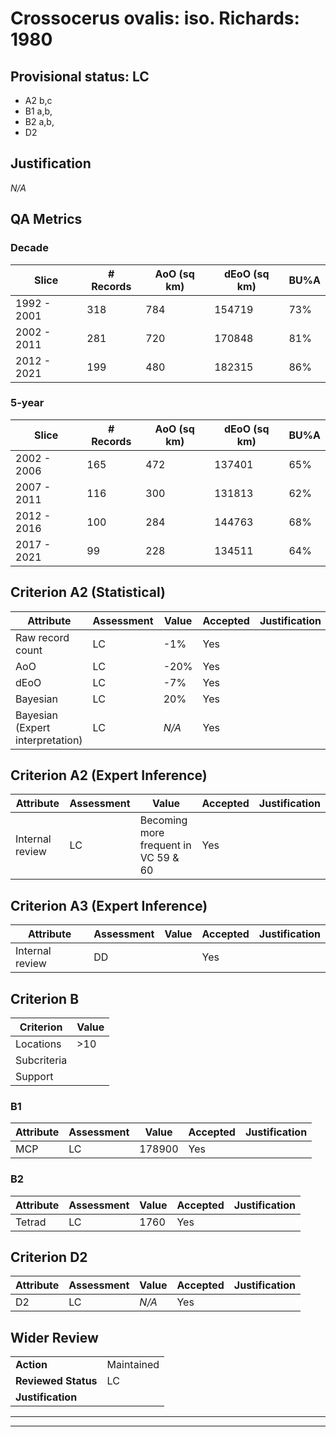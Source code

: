 # Crossocerus ovalis: iso. Richards: 1980
## Provisional status: LC
- A2 b,c
- B1 a,b, 
- B2 a,b, 
- D2

## Justification
*N/A*
## QA Metrics
### Decade
| Slice | # Records | AoO (sq km) | dEoO (sq km) |BU%A |
|---|---|---|---|---|
|1992 - 2001|318|784|154719|73%|
|2002 - 2011|281|720|170848|81%|
|2012 - 2021|199|480|182315|86%|
### 5-year
| Slice | # Records | AoO (sq km) | dEoO (sq km) |BU%A |
|---|---|---|---|---|
|2002 - 2006|165|472|137401|65%|
|2007 - 2011|116|300|131813|62%|
|2012 - 2016|100|284|144763|68%|
|2017 - 2021|99|228|134511|64%|
## Criterion A2 (Statistical)
|Attribute|Assessment|Value|Accepted|Justification
|---|---|---|---|---|
|Raw record count|LC|-1%|Yes||
|AoO|LC|-20%|Yes||
|dEoO|LC|-7%|Yes||
|Bayesian|LC|20%|Yes||
|Bayesian (Expert interpretation)|LC|*N/A*|Yes||
## Criterion A2 (Expert Inference)
|Attribute|Assessment|Value|Accepted|Justification
|---|---|---|---|---|
|Internal review|LC|Becoming more frequent in VC 59 & 60|Yes||
## Criterion A3 (Expert Inference)
|Attribute|Assessment|Value|Accepted|Justification
|---|---|---|---|---|
|Internal review|DD||Yes||
## Criterion B
|Criterion| Value|
|---|---|
|Locations|>10|
|Subcriteria||
|Support||
### B1
|Attribute|Assessment|Value|Accepted|Justification
|---|---|---|---|---|
|MCP|LC|178900|Yes||
### B2
|Attribute|Assessment|Value|Accepted|Justification
|---|---|---|---|---|
|Tetrad|LC|1760|Yes||
## Criterion D2
|Attribute|Assessment|Value|Accepted|Justification
|---|---|---|---|---|
|D2|LC|*N/A*|Yes||
## Wider Review
|  |  |
|---|---|
|**Action**|Maintained|
|**Reviewed Status**|LC|
|**Justification**||
---
 ---
 <br><br>
